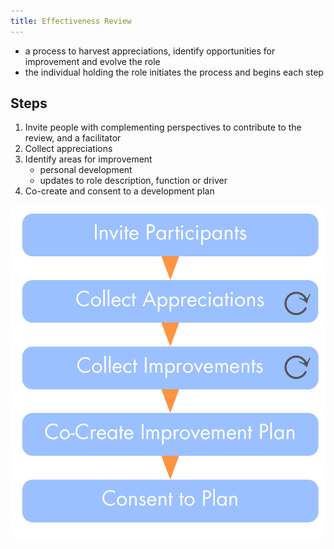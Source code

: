 ```yaml
---
title: Effectiveness Review
---
```


* a process to harvest appreciations, identify opportunities for improvement and evolve the role
* the individual holding the role initiates the process and begins each step


## Steps

1. Invite people with complementing perspectives to contribute to the review, and a facilitator
2. Collect appreciations
3. Identify areas for improvement
    * personal development
    * updates to role description, function or driver 
4. Co-create and consent to a development plan


![](img/people-and-roles/effectiveness-review2.png)
